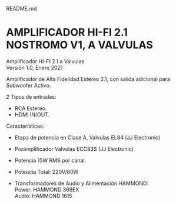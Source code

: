 ﻿README.md

# AMPLIFICADOR HI-FI 2.1 NOSTROMO V1, A VALVULAS

Amplificador HI-FI 2.1 a Valvulas  
Versión 1.0, Enero 2021

Amplificador de Alta Fidelidad Estéreo 2.1, con salida adicional para Subwoofer Activo.

2 Tipos de entradas:

-   RCA Estereo.
-   HDMI IN/OUT.

Características:

-   Etapa de potencia en Clase A, Valvulas EL84 (JJ Electronic)
    
-   Preamplificador Valvulas ECC83S (JJ Electronic)
    
-   Potencia 15W RMS por canal.
    
-   Potencia Total: 220V/80W
    
-   Transformadores de Audio y Alimentación HAMMOND:  
    Power: HAMMOND 369EX  
    Audio: HAMMOND 1615
